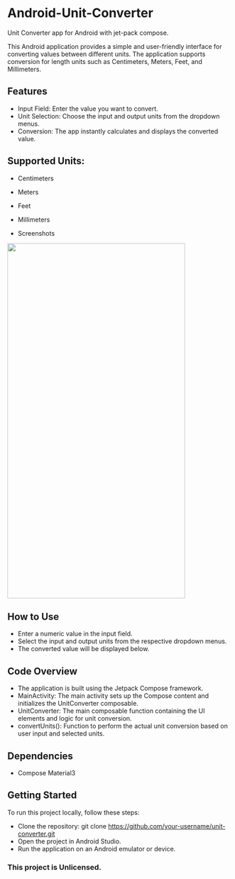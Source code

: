 # Android-Unit-Converter
Unit Converter app for Android with jet-pack compose.

This Android application provides a simple and user-friendly interface for converting values between different units. The application supports conversion for length units such as Centimeters, Meters, Feet, and Millimeters.

## Features
- Input Field: Enter the value you want to convert.
- Unit Selection: Choose the input and output units from the dropdown menus.
- Conversion: The app instantly calculates and displays the converted value.

## Supported Units:
- Centimeters
- Meters
- Feet
- Millimeters

- Screenshots
<img src="https://github.com/AnshKoshti/Android-Unit-Converter/assets/93901947/a9b4a394-23f3-4716-9091-3c1a9303450f" width="400" height="800">

## How to Use
- Enter a numeric value in the input field.
- Select the input and output units from the respective dropdown menus.
- The converted value will be displayed below.

## Code Overview
- The application is built using the Jetpack Compose framework.
- MainActivity: The main activity sets up the Compose content and initializes the UnitConverter composable.
- UnitConverter: The main composable function containing the UI elements and logic for unit conversion.
- convertUnits(): Function to perform the actual unit conversion based on user input and selected units.

## Dependencies
- Compose Material3

## Getting Started
To run this project locally, follow these steps:
- Clone the repository: git clone https://github.com/your-username/unit-converter.git
- Open the project in Android Studio.
- Run the application on an Android emulator or device.

### This project is Unlicensed.
